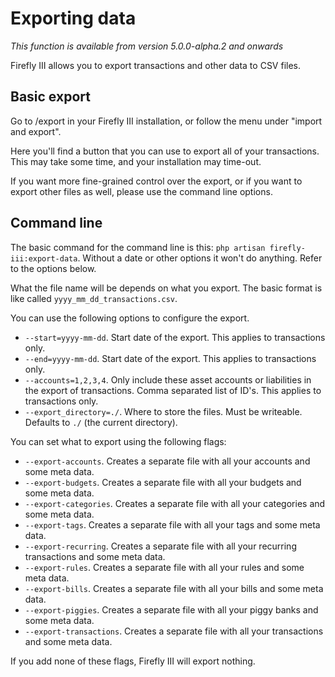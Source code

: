# Exporting data

_This function is available from version 5.0.0-alpha.2 and onwards_

Firefly III allows you to export transactions and other data to CSV files.

## Basic export

Go to /export in your Firefly III installation, or follow the menu under "import and export".

Here you'll find a button that you can use to export all of your transactions. This may take some time, and your installation may time-out.

If you want more fine-grained control over the export, or if you want to export other files as well, please use the command line options.

## Command line

The basic command for the command line is this: `php artisan firefly-iii:export-data`. Without a date or other options it won't do anything. Refer to the options below.

What the file name will be depends on what you export. The basic format is like called `yyyy_mm_dd_transactions.csv`.

You can use the following options to configure the export.

* `--start=yyyy-mm-dd`. Start date of the export. This applies to transactions only.
* `--end=yyyy-mm-dd`. Start date of the export. This applies to transactions only.
* `--accounts=1,2,3,4`. Only include these asset accounts or liabilities in the export of transactions. Comma separated list of ID's. This applies to transactions only.
* `--export_directory=./`. Where to store the files. Must be writeable. Defaults to `./` (the current directory).

You can set what to export using the following flags:

* `--export-accounts`. Creates a separate file with all your accounts and some meta data.
* `--export-budgets`. Creates a separate file with all your budgets and some meta data.
* `--export-categories`. Creates a separate file with all your categories and some meta data.
* `--export-tags`. Creates a separate file with all your tags and some meta data.
* `--export-recurring`. Creates a separate file with all your recurring transactions and some meta data.
* `--export-rules`. Creates a separate file with all your rules and some meta data.
* `--export-bills`. Creates a separate file with all your bills and some meta data.
* `--export-piggies`. Creates a separate file with all your piggy banks and some meta data.
* `--export-transactions`. Creates a separate file with all your transactions and some meta data.

If you add none of these flags, Firefly III will export nothing.

